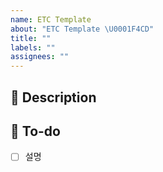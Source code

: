 ```yaml
---
name: ETC Template
about: "ETC Template \U0001F4CD"
title: ""
labels: ""
assignees: ""
---
```


## 📍 Description

<!--설명-->

## 🌟 To-do

- [ ] 설명
